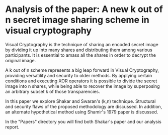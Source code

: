# Analysis of the paper: A new k out of n secret image sharing scheme in visual cryptography

Visual Cryptography is the technique of sharing an encoded secret image by dividing it up into many shares and distributing them among various participants. It is essential to amass all the shares in order to decrypt the original image.

A k out of n scheme represents a big leap forward in Visual Cryptography, providing versatility and security to older methods. By applying certain conditions and executing XOR operators it is possible to divide the secret image into n shares, while being able to recover the image by superposing an arbitrary subset k of those transparencies.

In this paper we explore Shakar and Swaran's (k,n) technique. Structural and security flaws of the proposed methodology are discussed. In addition, an alternate hypothetical method using Shamir's 1979 paper is discussed.

In the "Papers" directory you will find both Shakar's paper and our analysis report.
